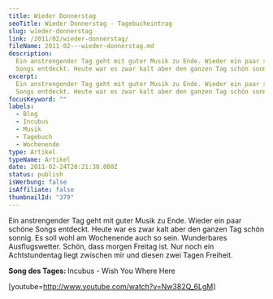```yaml
---
title: Wieder Donnerstag
seoTitle: Wieder Donnerstag - Tagebucheintrag
slug: wieder-donnerstag
link: /2011/02/wieder-donnerstag/
fileName: 2011-02---wieder-donnerstag.md
description:
  Ein anstrengender Tag geht mit guter Musik zu Ende. Wieder ein paar schöne
  Songs entdeckt. Heute war es zwar kalt aber den ganzen Tag schön sonnig.
excerpt:
  Ein anstrengender Tag geht mit guter Musik zu Ende. Wieder ein paar schöne
  Songs entdeckt. Heute war es zwar kalt aber den ganzen Tag schön sonnig.
focusKeyword: ""
labels:
  - Blog
  - Incubus
  - Musik
  - Tagebuch
  - Wochenende
type: Artikel
typeName: Artikel
date: 2011-02-24T20:21:38.000Z
status: publish
isWerbung: false
isAffiliate: false
thumbnailId: "379"
---
```


Ein anstrengender Tag geht mit guter Musik zu Ende. Wieder ein paar schöne Songs
entdeckt. Heute war es zwar kalt aber den ganzen Tag schön sonnig. Es soll wohl
am Wochenende auch so sein. Wunderbares Ausflugswetter. Schön, dass morgen
Freitag ist. Nur noch ein Achtstundentag liegt zwischen mir und diesen zwei
Tagen Freiheit.

<strong>Song des Tages: </strong>Incubus - Wish You Where Here

[youtube=http://www.youtube.com/watch?v=Nw382Q_6LgM]

<strong></strong>
